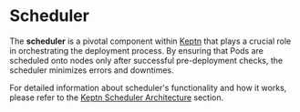 # Scheduler

The **scheduler** is a pivotal component within
[Keptn](https://lifecycle.keptn.sh/) that plays a crucial role in orchestrating the deployment process.
By ensuring that Pods are scheduled onto nodes only after successful pre-deployment checks,
the scheduler minimizes errors and downtimes.

For detailed information about scheduler's functionality and how it works, please refer to
the [Keptn Scheduler Architecture](https://main.lifecycle.keptn.sh/docs/concepts/architecture/components/scheduler/) section.
